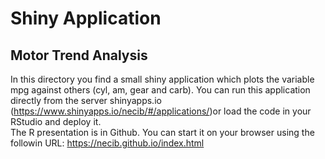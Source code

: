 # Shiny Application 
## Motor Trend Analysis

In this directory you find a small shiny application which plots the variable mpg against others (cyl, am, gear and carb).
You can run this application directly  from the server shinyapps.io (https://www.shinyapps.io/necib/#/applications/)or load the code in your RStudio and deploy it.
<br>
The R presentation is in Github. You can start it on your browser using the followin URL: https://necib.github.io/index.html
